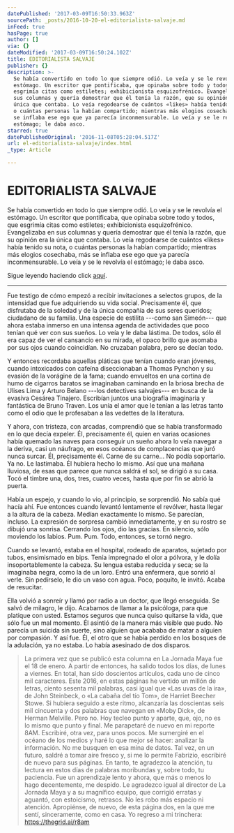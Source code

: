 ```yaml
---
datePublished: '2017-03-09T16:50:33.963Z'
sourcePath: _posts/2016-10-20-el-editorialista-salvaje.md
inFeed: true
hasPage: true
author: []
via: {}
dateModified: '2017-03-09T16:50:24.102Z'
title: EDITORIALISTA SALVAJE
publisher: {}
description: >-
  Se había convertido en todo lo que siempre odió. Lo veía y se le revolvía el
  estómago. Un escritor que pontificaba, que opinaba sobre todo y todos, que
  esgrimía citas como estiletes; exhibicionista esquizofrénico. Evangelizaba en
  sus columnas y quería demostrar que él tenía la razón, que su opinión era la
  única que contaba. Lo veía regodearse de cuántos «likes» había tenido su nota,
  o cuántas personas la habían compartido; mientras más elogios cosechaba, más
  se inflaba ese ego que ya parecía inconmensurable. Lo veía y se le revolvía el
  estómago; le daba asco.
starred: true
datePublishedOriginal: '2016-11-08T05:28:04.517Z'
url: el-editorialista-salvaje/index.html
_type: Article

---
```

# EDITORIALISTA SALVAJE

Se había convertido en todo lo que siempre odió. Lo veía y se le revolvía el estómago. Un escritor que pontificaba, que opinaba sobre todo y todos, que esgrimía citas como estiletes; exhibicionista esquizofrénico. Evangelizaba en sus columnas y quería demostrar que él tenía la razón, que su opinión era la única que contaba. Lo veía regodearse de cuántos «likes» había tenido su nota, o cuántas personas la habían compartido; mientras más elogios cosechaba, más se inflaba ese ego que ya parecía inconmensurable. Lo veía y se le revolvía el estómago; le daba asco.

Sigue leyendo haciendo click [aquí][0].

---

Fue testigo de cómo empezó a recibir invitaciones a selectos grupos, de la intensidad que fue adquiriendo su vida social. Precisamente él, que disfrutaba de la soledad y de la única compañía de sus seres queridos; ciudadano de su familia. Una especie de estilita ---como san Simeón--- que ahora estaba inmerso en una intensa agenda de actividades que poco tenían qué ver con sus sueños. Lo veía y le daba lástima. De todos, sólo él era capaz de ver el cansancio en su mirada, el opaco brillo que asomaba por sus ojos cuando coincidían. No cruzaban palabra, pero se decían todo.

Y entonces recordaba aquellas pláticas que tenían cuando eran jóvenes, cuando intoxicados con cafeína diseccionaban a Thomas Pynchon y su evasión de la vorágine de la fama; cuando envueltos en una cortina de humo de cigarros baratos se imaginaban caminando en la briosa brecha de Ulises Lima y Arturo Belano ---los detectives salvajes--- en busca de la evasiva Cesárea Tinajero. Escribían juntos una biografía imaginaria y fantástica de Bruno Traven. Los unía el amor que le tenían a las letras tanto como el odio que le profesaban a las vedettes de la literatura.

Y ahora, con tristeza, con arcadas, comprendió que se había transformado en lo que decía expeler. Él, precisamente él, quien en varias ocasiones había quemado las naves para conseguir un sueño ahora lo veía navegar a la deriva, casi un náufrago, en esos océanos de complacencias que juró nunca surcar. Él, precisamente él. Carne de su carne... No podía soportarlo. Ya no. Le lastimaba. Él hubiera hecho lo mismo. Así que una mañana lluviosa, de esas que parece que nunca saldrá el sol, se dirigió a su casa. Tocó el timbre una, dos, tres, cuatro veces, hasta que por fin se abrió la puerta.

Había un espejo, y cuando lo vio, al principio, se sorprendió. No sabía qué hacía ahí. Fue entonces cuando levantó lentamente el revólver, hasta llegar a la altura de la cabeza. Medían exactamente lo mismo. Se parecían, incluso. La expresión de sorpresa cambió inmediatamente, y en su rostro se dibujó una sonrisa. Cerrando los ojos, dio las gracias. En silencio, sólo moviendo los labios. Pum. Pum. Todo, entonces, se tornó negro.

Cuando se levantó, estaba en el hospital, rodeado de aparatos, sujetado por tubos, ensimismado en bips. Tenía impregnado el olor a pólvora, y le dolía insoportablemente la cabeza. Su lengua estaba reducida y seca; se la imaginaba negra, como la de un loro. Entró una enfermera, que sonrió al verle. Sin pedírselo, le dio un vaso con agua. Poco, poquito, le invitó. Acaba de resucitar.

Ella volvió a sonreír y llamó por radio a un doctor, que llegó enseguida. Se salvó de milagro, le dijo. Acabamos de llamar a la psicóloga, para que platique con usted. Estamos seguros que nunca quiso quitarse la vida, que sólo fue un mal momento. Él asintió de la manera más visible que pudo. No parecía un suicida sin suerte, sino alguien que acababa de matar a alguien por compasión. Y así fue. Él, el otro que se había perdido en los bosques de la adulación, ya no estaba. Lo había asesinado de dos disparos.

> La primera vez que se publicó esta columna en La Jornada Maya fue el 18 de enero. A partir de entonces, ha salido todos los días, de lunes a viernes. En total, han sido doscientos artículos, cada uno de cinco mil caracteres. Este 2016, en estas páginas he vertido un millón de letras, ciento sesenta mil palabras, casi igual que «Las uvas de la ira», de John Steinbeck, o «La cabaña del tío Tom», de Harriet Beecher Stowe. Si hubiera seguido a este ritmo, alcanzaría las doscientas seis mil cincuenta y dos palabras que navegan en «Moby Dick», de Herman Melville. Pero no. Hoy tecleo punto y aparte, que, ojo, no es lo mismo que punto y final.
> Me parapetaré de nuevo en mi reporte 8AM. Escribiré, otra vez, para unos pocos. Me sumergiré en el océano de los medios y haré lo que mejor sé hacer: analizar la información. No me busquen en esa mina de datos. Tal vez, en un futuro, saldré a tomar aire fresco y, si me lo permite Fabrizio, escribiré de nuevo para sus páginas. En tanto, te agradezco la atención, tu lectura en estos días de palabras moribundas y, sobre todo, tu paciencia. Fue un aprendizaje lento y ahora, que más o menos lo hago decentemente, me despido. Le agradezco igual al director de La Jornada Maya y a su magnífico equipo, que corrigió erratas y aguantó, con estoicismo, retrasos. No les robo más espacio ni atención. Apropiénse, de nuevo, de esta página dos, en la que me sentí, sinceramente, como en casa. Yo regreso a mi trinchera: https://thegrid.ai/r8am



[0]: https://thegrid.ai/r8am/el-editorialista-salvaje/